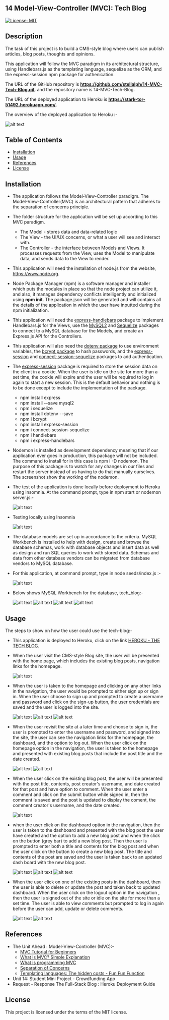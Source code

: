 ## 14 Model-View-Controller (MVC): Tech Blog

[![License: MIT](https://img.shields.io/badge/License-MIT-yellow.svg)](https://opensource.org/licenses/MIT)

## Description

The task of this project is to build a CMS-style blog where users can publish articles, blog posts, thoughts and opinions.  

This application will follow the MVC paradigm in its architectural structure, using Handlebars.js as the templating language, sequelize as the ORM, and the express-session npm package for authenication.

The URL of the GitHub repository is <strong>https://github.com/stellalph/14-MVC-Tech-Blog.git</strong>.
and the repository name is 14-MVC-Tech-Blog.

The URL of the deployed application to Heroku is <strong>https://stark-tor-51492.herokuapp.com/</strong>.

The overview of the deployed application to Heroku :-

![alt text](/assets/img14.png)

## Table of Contents

* [Installation](#installation)
* [Usage](#usage)
* [References](#references)
* [License](#license)

## Installation

* The application follows the Model-View-Controller paradigm.  The Model-View-Controller(MVC) is an architectural pattern that adheres to the separation of concerns principle.

* The folder structure for the application will be set up according to this MVC paradigm.

  - The Model - stores data and data-related logic
  - The View - the UI/UX concerns, or what a user will see and interact with.
  - The Controller - the interface between Models and Views.  It processes requests from the View, uses the Model to manipulate data, and sends data to the View to render.

* This application will need the installation of node.js from the website, https://www.node.org.

* Node Package Manager (npm) is a software manager and installer which puts the modules in place so that the node project can utilize it, and also, it manages dependency conflicts intelligently and initialized using <strong>npm init</strong>.  The package.json will be generated and will contains all the details of the application in which the user have inputted during the npm initialization.

* This application will need the [express-handlebars](https://www.npmjs.com/package/express-handlebars) package to implement Handlebars.js for the Views, use the [MySQL2](https://www.npmjs.com/package/mysql2) and [Sequelize](https://www.npmjs.com/package/sequelize) packages to connect to a MySQL database for the Models, and create an Express.js API for the Controllers.

* This application will also need the [dotenv package](https://www.npmjs.com/package/dotenv) to use environment variables, the [bcrypt package](https://www.npmjs.com/package/bcrypt) to hash passwords, and the [express-session](https://www.npmjs.com/package/express-session) and [connect-session-sequelize](https://www.npmjs.com/package/connect-session-sequelize) packages to add authentication.

* The [express-session](https://www.npmjs.com/package/express-session) package is required to store the session data on the client in a cookie. When the user is idle on the site for more than a set time, the cookie will expire and the user will be required to log in again to start a new session. This is the default behavior and nothing is to be done except to include the implementation of the package.

  - npm install express
  - npm install --save mysql2
  - npm i sequelize
  - npm install dotenv --save
  - npm i bcrypt 
  - npm install express-session
  - npm i connect-session-sequelize
  - npm i handlebars
  - npm i express-handlebars

* Nodemon is installed as development dependency meaning that if our application ever goes in production, this package will not be included. The command to install for in this case is npm i -D nodemon. The purpose of this package is to watch for any changes in our files and restart the server instead of us having to do that manually ourselves. The screenshot show the working of the nodemon.  

* The test of the application is done locally before deployment to Heroku using Insomnia.  At the command prompt, type in npm start or nodemon server.js:-

  ![alt text](/assets/img15.png)

* Testing locally using Insomnia

  ![alt text](/assets/img08.png)

* The database models are set up in accordance to the criteria.   MySQL Workbench is installed to help with design, create and browse the database schemas, work with database objects and insert data as well as design and run SQL queries to work with stored data.  Schemas and data from other database vendors can be migrated from database vendors to MySQL database.
  
* For this application, at command prompt, type in node seeds/index.js :- 

   ![alt text](/assets/img21.png)

* Below shows MySQL Workbench for the database, tech_blog:-

    ![alt text](/assets/img09.png)
    ![alt text](/assets/img10.png)
    ![alt text](/assets/img11.png)
    ![alt text](/assets/img12.png)

## Usage

The steps to show on how the user could use the tech-blog:-

* This application is deployed to Heroku,  click on the link  [HEROKU - THE TECH BLOG](https://stark-tor-51492.herokuapp.com/).

* When the user visit the CMS-style Blog site, the user will be presented with the home page, which includes the existing blog posts, navigation links for the homepage.

  ![alt text](/assets/img14.png)

* When the user is taken to the homepage and clicking on any other links in the navigation, the user would be prompted to either sign up or sign in.  When the user choose to sign up and prompted to create a username and password and click on the sign-up button, the user credentials are saved and the user is logged into the site.

   ![alt text](/assets/img02.png)
   ![alt text](/assets/img03.png)
   ![alt text](/assets/img01.png)


* When the user revisit the site at a later time and choose to sign in, the user is prompted to enter the username and password, and signed into the site, the user can see the navigation links for the homepage, the dashboard, and the option to log out.  When the user click on the homepage option in the navigation, the user is taken to the homepage and presented with existing blog posts that include the post title and the date created.

  ![alt text](/assets/img05.png)
  ![alt text](/assets/img04.png)

* When the user click on the existing blog post, the user will be presented with the post title, contents, post creator's username, and date created for that post and have option to comment. When the user enter a comment and click on the submit button while signed in, then the comment is saved and the post is updated to display the coment, the comment creator's username, and the date created.

  ![alt text](/assets/img07.png)

* when the user click on the dashboard option in the navigation, then the user is taken to the dashboard and presented with the blog post the user have created and the option to add a new blog post and when the click on the button (grey bar) to add a new blog post.  Then the user is prompted to enter both a title and contents for the blog post and when the user click on the button to create a new blog post.  The title and contents of the post are saved and the user is taken back to an updated dash board with the new blog post.

  ![alt text](/assets/img16.png)
  ![alt text](/assets/img17.png)
  ![alt text](/assets/img18.png)

* When the user click on one of the existing posts in the dashboard, then the user is able to delete or update the post and taken back to updated dashboard.  When the user click on the logout option in the navigation , then the user is signed out of the site or idle on the site for more than a set time. The user is able to view comments but prompted to log in again before the user can add, update or delete comments.

  ![alt text](/assets/img19.png)
  ![alt text](/assets/img20.png)


## References

 - The Unit Ahead : Model-View-Controller (MVC):-
    * [MVC Tutorial for Beginners](https://www.guru99.com/mvc-tutorial.html)
    * [What is MVC? Simple Explanation](https://www.youtube.com/watch?v=pCvZtjoRq1I)
    * [What is programming MVC](https://www.youtube.com/watch?v=1IsL6g2ixak)
    * [Separation of Concerns](https://www.youtube.com/watch?v=iO1mnztmqJ8)
    * [Templating languages: The hidden costs - Fun Fun Function](https://www.youtube.com/watch?v=EmGfdlixQHo)
- Unit 14: Student Mini Project - Crowdfunding App
- Request - Response The Full-Stack Blog : Heroku Deployment Guide

## License

This project is licensed under the terms of the MIT license.